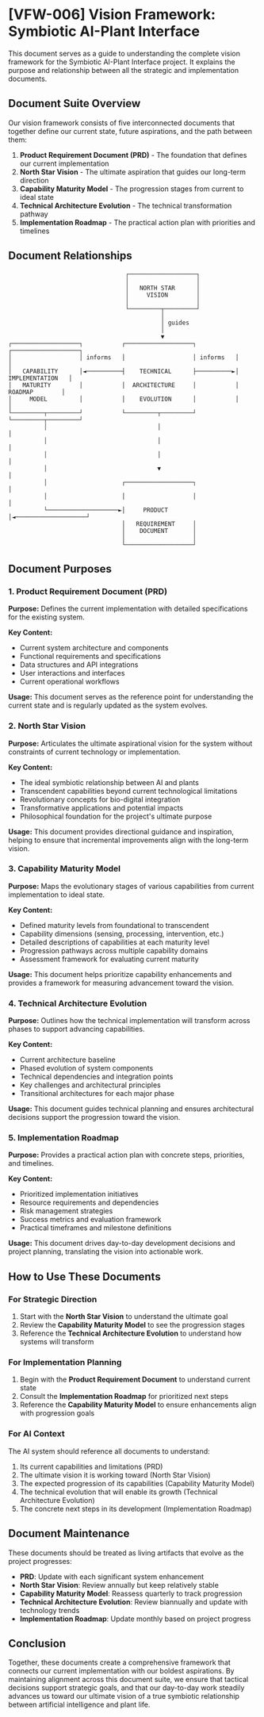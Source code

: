 # [VFW-006] Vision Framework: Symbiotic AI-Plant Interface

This document serves as a guide to understanding the complete vision framework for the Symbiotic AI-Plant Interface project. It explains the purpose and relationship between all the strategic and implementation documents.

## Document Suite Overview

Our vision framework consists of five interconnected documents that together define our current state, future aspirations, and the path between them:

1. **Product Requirement Document (PRD)** - The foundation that defines our current implementation
2. **North Star Vision** - The ultimate aspiration that guides our long-term direction
3. **Capability Maturity Model** - The progression stages from current to ideal state
4. **Technical Architecture Evolution** - The technical transformation pathway
5. **Implementation Roadmap** - The practical action plan with priorities and timelines

## Document Relationships

```
                                 ┌───────────────────┐
                                 │                   │
                                 │   NORTH STAR      │
                                 │     VISION        │
                                 │                   │
                                 └─────────┬─────────┘
                                           │
                                           │ guides
                                           │
                                           ▼
┌───────────────────┐           ┌───────────────────┐           ┌───────────────────┐
│                   │ informs   │                   │ informs   │                   │
│   CAPABILITY      │◄──────────┤    TECHNICAL      ├──────────►│  IMPLEMENTATION   │
│   MATURITY        │           │  ARCHITECTURE     │           │    ROADMAP        │
│     MODEL         │           │    EVOLUTION      │           │                   │
└─────────┬─────────┘           └─────────┬─────────┘           └─────────┬─────────┘
          │                               │                               │
          │                               │                               │
          │                               │                               │
          │                               ▼                               │
          │                     ┌───────────────────┐                     │
          │                     │                   │                     │
          └────────────────────►│     PRODUCT       │◄────────────────────┘
                                │   REQUIREMENT     │
                                │    DOCUMENT       │
                                │                   │
                                └───────────────────┘
```

## Document Purposes

### 1. Product Requirement Document (PRD)

**Purpose:** Defines the current implementation with detailed specifications for the existing system.

**Key Content:**
- Current system architecture and components
- Functional requirements and specifications
- Data structures and API integrations
- User interactions and interfaces
- Current operational workflows

**Usage:** This document serves as the reference point for understanding the current state and is regularly updated as the system evolves.

### 2. North Star Vision

**Purpose:** Articulates the ultimate aspirational vision for the system without constraints of current technology or implementation.

**Key Content:**
- The ideal symbiotic relationship between AI and plants
- Transcendent capabilities beyond current technological limitations
- Revolutionary concepts for bio-digital integration
- Transformative applications and potential impacts
- Philosophical foundation for the project's ultimate purpose

**Usage:** This document provides directional guidance and inspiration, helping to ensure that incremental improvements align with the long-term vision.

### 3. Capability Maturity Model

**Purpose:** Maps the evolutionary stages of various capabilities from current implementation to ideal state.

**Key Content:**
- Defined maturity levels from foundational to transcendent
- Capability dimensions (sensing, processing, intervention, etc.)
- Detailed descriptions of capabilities at each maturity level
- Progression pathways across multiple capability domains
- Assessment framework for evaluating current maturity

**Usage:** This document helps prioritize capability enhancements and provides a framework for measuring advancement toward the vision.

### 4. Technical Architecture Evolution

**Purpose:** Outlines how the technical implementation will transform across phases to support advancing capabilities.

**Key Content:**
- Current architecture baseline
- Phased evolution of system components
- Technical dependencies and integration points
- Key challenges and architectural principles
- Transitional architectures for each major phase

**Usage:** This document guides technical planning and ensures architectural decisions support the progression toward the vision.

### 5. Implementation Roadmap

**Purpose:** Provides a practical action plan with concrete steps, priorities, and timelines.

**Key Content:**
- Prioritized implementation initiatives
- Resource requirements and dependencies
- Risk management strategies
- Success metrics and evaluation framework
- Practical timeframes and milestone definitions

**Usage:** This document drives day-to-day development decisions and project planning, translating the vision into actionable work.

## How to Use These Documents

### For Strategic Direction
1. Start with the **North Star Vision** to understand the ultimate goal
2. Review the **Capability Maturity Model** to see the progression stages
3. Reference the **Technical Architecture Evolution** to understand how systems will transform

### For Implementation Planning
1. Begin with the **Product Requirement Document** to understand current state
2. Consult the **Implementation Roadmap** for prioritized next steps
3. Reference the **Capability Maturity Model** to ensure enhancements align with progression goals

### For AI Context
The AI system should reference all documents to understand:
1. Its current capabilities and limitations (PRD)
2. The ultimate vision it is working toward (North Star Vision)
3. The expected progression of its capabilities (Capability Maturity Model)
4. The technical evolution that will enable its growth (Technical Architecture Evolution)
5. The concrete next steps in its development (Implementation Roadmap)

## Document Maintenance

These documents should be treated as living artifacts that evolve as the project progresses:

- **PRD**: Update with each significant system enhancement
- **North Star Vision**: Review annually but keep relatively stable
- **Capability Maturity Model**: Reassess quarterly to track progression
- **Technical Architecture Evolution**: Review biannually and update with technology trends
- **Implementation Roadmap**: Update monthly based on project progress

## Conclusion

Together, these documents create a comprehensive framework that connects our current implementation with our boldest aspirations. By maintaining alignment across this document suite, we ensure that tactical decisions support strategic goals, and that our day-to-day work steadily advances us toward our ultimate vision of a true symbiotic relationship between artificial intelligence and plant life. 